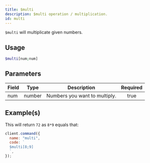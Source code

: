 ```yaml
---
title: $multi
description: $multi operation / multiplication.
id: multi
---
```


`$multi` will multiplicate given numbers.

## Usage

```php
$multi[num;num]
```

## Parameters

| Field | Type   | Description                   | Required |
| ----- | ------ | ----------------------------- | :------: |
| num   | number | Numbers you want to multiply. |   true   |

## Example(s)

This will return `72` as `8*9` equals that:

```javascript
client.command({
  name: "multi",
  code: `
  $multi[8;9]
  `,
});
```
